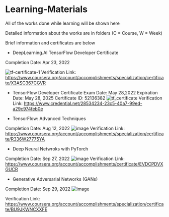 # Learning-Materials
All of the works done while learning will be shown here

Detailed information about the works are in folders (C = Course, W = Week)

Brief information and certificates are below

- DeepLearning.AI TensorFlow Developer Certificate

Completion Date: Apr 23, 2022

![tf-certificate-1](https://user-images.githubusercontent.com/80748060/191246815-81e96a6c-55da-4d94-97ac-500c55ee6b0b.png)
Verification Link: https://www.coursera.org/account/accomplishments/specialization/certificate/X3ASC367CGVR




- TensorFlow Developer Certificate
Exam Date: May 28,2022
Expiration Date: May 28, 2025
Certificate ID: 52136382
![tf_certificate](https://user-images.githubusercontent.com/80748060/191247252-01dc19d0-85a0-487b-8bb1-adebc15fae15.png)
Verification Link: https://www.credential.net/28534234-23c5-40a7-99ed-a29c974feb0e





- TensorFlow: Advanced Techniques

Completion Date: Aug 12, 2022
![image](https://user-images.githubusercontent.com/80748060/191248053-5d02e82e-4139-4b71-bfe6-ee3d4a04aabb.png)
Verification Link: https://www.coursera.org/account/accomplishments/specialization/certificate/R336W27775YA



- Deep Neural Netwroks with PyTorch

Completion Date: Sep 27, 2022
![image](https://user-images.githubusercontent.com/80748060/193340962-d519d94a-58d3-45d4-9eca-ceaa34c96ccc.png)
Verification Link: https://www.coursera.org/account/accomplishments/certificate/EVDCPDVXGUCR




- Generative Adversarial Networks (GANs)

Completion Date: Sep 29, 2022
![image](https://user-images.githubusercontent.com/80748060/193341129-eccf787b-f4bf-4ebc-a641-fffac1e7e712.png)

Verification Link: https://www.coursera.org/account/accomplishments/specialization/certificate/BU9JKWNCXXFE
